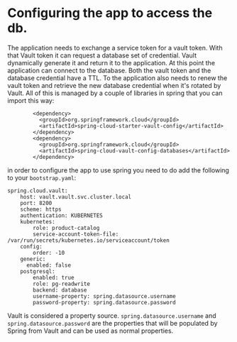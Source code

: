 # Configuring the app to access the db.

The application needs to exchange a service token for a vault token.
With that Vault token it can request a database set of credential.
Vault dynamically generate it and return it to the application.
At this point the application can connect to the database.
Both the vault token and the database credential have a TTL.
To the application also needs to renew the vault token and retrieve the new database credential when it's rotated by Vault.
All of this is managed by a couple of libraries in spring that you can import this way:
```
        <dependency>
          <groupId>org.springframework.cloud</groupId>
          <artifactId>spring-cloud-starter-vault-config</artifactId>
        </dependency>
        <dependency>
          <groupId>org.springframework.cloud</groupId>
          <artifactId>spring-cloud-vault-config-databases</artifactId>
        </dependency> 
```
in order to configure the app to use spring you need to do add the following to your `bootstrap.yaml`:
```
spring.cloud.vault:
    host: vault.vault.svc.cluster.local
    port: 8200
    scheme: https
    authentication: KUBERNETES
    kubernetes:
        role: product-catalog
        service-account-token-file: /var/run/secrets/kubernetes.io/serviceaccount/token
    config:
        order: -10
    generic:
      enabled: false
    postgresql:
        enabled: true
        role: pg-readwrite
        backend: database
        username-property: spring.datasource.username
        password-property: spring.datasource.password
```
Vault is considered a property source. `spring.datasource.username` and `spring.datasource.password` are the properties that will be populated by Spring from Vault and can be used as normal properties.        